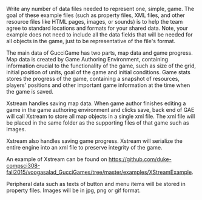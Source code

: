 Write any number of data files needed to represent one, simple, game. The goal of these example files (such as property files, XML files, and other resource files like HTML pages, images, or sounds) is to help the team agree to standard locations and formats for your shared data. Note, your example does not need to include all the data fields that will be needed for all objects in the game, just to be representative of the file's format.  

The main data of GucciGame has two parts, map data and game progress. Map data is created by Game Authoring Environment, containing information crucial to the functionality of the game, such as size of the grid, initial position of units, goal of the game and initial conditions. Game stats stores the progress of the game, containing a snapshot of resources, players' positions and other important game information at the time when the game is saved.  

Xstream handles saving map data. When game author finishes editing a game in the game authoring environment and clicks save, back end of GAE will call Xstream to store all map objects in a single xml file. The xml file will be placed in the same folder as the supporting files of that game such as images.  

Xstream also handles saving game progress. Xstream will serialize the entire engine into an xml file to preserve integrity of the game.  

An example of Xstream can be found on https://github.com/duke-compsci308-fall2015/voogasalad_GucciGames/tree/master/examples/XStreamExample.

Peripheral data such as texts of button and menu items will be stored in property files. Images will be in jpg, png or gif format.
